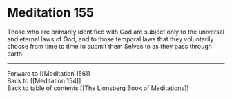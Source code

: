 # Meditation 155

Those who are primarily identified with God are subject only to the universal and eternal laws of God, and to those temporal laws that they voluntarily choose from time to time to submit them Selves to as they pass through earth. 

___

Forward to [[Meditation 156]]  
Back to [[Meditation 154]]  
Back to table of contents [[The Lionsberg Book of Meditations]]  